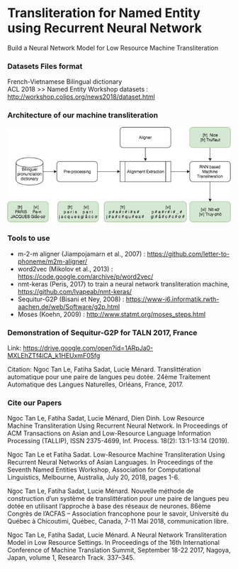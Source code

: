 # Transliteration for Named Entity using Recurrent Neural Network
Build a Neural Network Model for Low Resource Machine Transliteration

### Datasets Files format
French-Vietnamese Bilingual dictionary <br />
ACL 2018 >> Named Entity Workshop datasets : http://workshop.colips.org/news2018/dataset.html

### Architecture of our machine transliteration
![alt text](./image/Tallip_Diag_System.png)

### Tools to use
* m-2-m aligner (Jiampojamarn et al., 2007) : https://github.com/letter-to-phoneme/m2m-aligner/ <br />
* word2vec (Mikolov et al., 2013) : https://code.google.com/archive/p/word2vec/ <br />
* nmt-keras (Peris, 2017) to train a neural network transliteration machine, https://github.com/lvapeab/nmt-keras/ <br />
* Sequitur-G2P (Bisani et Ney, 2008) : https://www-i6.informatik.rwth-aachen.de/web/Software/g2p.html <br />
* Moses (Koehn, 2009) : http://www.statmt.org/moses_steps.html 

### Demonstration of Sequitur-G2P for TALN 2017, France
Link: https://drive.google.com/open?id=1ARpJa0-MXLEhZTf4iCA_k1HEUxmF05fg

Citation: 
Ngoc Tan Le, Fatiha Sadat, Lucie Ménard. Translittération automatique pour une paire de langues peu dotée. 24ème Traitement Automatique des Langues Naturelles, Orléans, France, 2017.

### Cite our Papers
Ngoc Tan Le, Fatiha Sadat, Lucie Ménard, Dien Dinh. Low Resource Machine Transliteration Using Recurrent Neural Network. In Proceedings of ACM Transactions on Asian and Low-Resource Language Information Processing (TALLIP), ISSN 2375-4699, Inf. Process. 18(2): 13:1-13:14 (2019).

Ngoc Tan Le et Fatiha Sadat. Low-Resource Machine Transliteration Using Recurrent Neural Networks of Asian Languages. In Proceedings of the Seventh Named Entities Workshop, Association for Computational Linguistics, Melbourne, Australia, July 20, 2018, pages 1-6.

Ngoc Tan Le, Fatiha Sadat, Lucie Ménard. Nouvelle méthode de construction d’un système de translittération pour une paire de langues peu dotée en utilisant l’approche à base des réseaux de neurones. 86ème Congrès de l’ACFAS – Association francophone pour le savoir, Université du Québec à Chicoutimi, Québec, Canada, 7-11 Mai 2018, communication libre.

Ngoc Tan Le, Fatiha Sadat, Lucie Ménard. A Neural Network Transliteration Model in Low Resource Settings. In Proceedings of the 16th International Conference of Machine Translation Summit, September 18-22 2017, Nagoya, Japan, volume 1, Research Track. 337–345.
